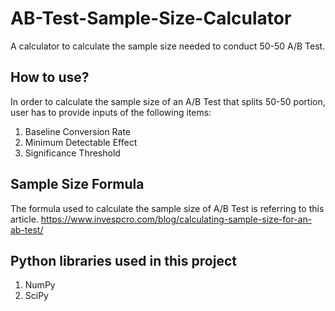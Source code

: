 # AB-Test-Sample-Size-Calculator
A calculator to calculate the sample size needed to conduct 50-50 A/B Test.

## How to use?
In order to calculate the sample size of an A/B Test that splits 50-50 portion, user has to provide inputs of the following items:
1. Baseline Conversion Rate
2. Minimum Detectable Effect
3. Significance Threshold

## Sample Size Formula
The formula used to calculate the sample size of A/B Test is referring to this article.
https://www.invespcro.com/blog/calculating-sample-size-for-an-ab-test/

## Python libraries used in this project
1. NumPy
2. SciPy
